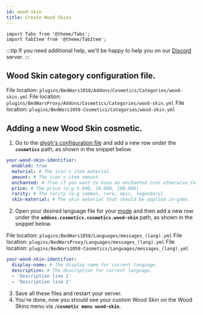```yaml
---
id: wood-skin
title: Create Wood Skins
---
```


```mdx-code-block
import Tabs from '@theme/Tabs';
import TabItem from '@theme/TabItem';
```

:::tip
If you need additional help, we'll be happy to help you on our [Discord](https://mher.club/discord) server.
:::

## Wood Skin category configuration file.

<Tabs groupId="dependency">
    <TabItem value="bedwars1058" label="BedWars1058">
    File location: <code>plugins/BedWars1058/Addons/Cosmetics/Categories/wood-skin.yml</code>
    </TabItem>
    <TabItem value="bedwarsproxy" label="BedWarsProxy">
    File location: <code>plugins/BedWarsProxy/Addons/Cosmetics/Categories/wood-skin.yml</code>
    </TabItem>
    <TabItem value="standalone" label="Standalone">
    File location: <code>plugins/BedWars1058-Cosmetics/Categories/wood-skin.yml</code>
    </TabItem>
</Tabs>

## Adding a new Wood Skin cosmetic.

1. Go to the [glyph's configuration file](#wood-skin-category-configuration-file) and add a new row under the **`cosmetics`** path, as shown in the snippet below.

```yml title="wood-skin.yml (snippet)"
your-wood-skin-identifier:
  enabled: true
  material: # The icon's item material.
  amount: # The icon's item amount.
  enchanted: # True if you want to have an enchanted icon otherwise false.
  price: # The price (e.g 5.000, 10.000, 100.000).
  rarity: # The rarity (e.g common, rare, epic, legendary).
  skin-material: # The skin material that should be applied in-game.
```

2. Open your desired language file for your [mode](../../compatibility#dependencies) and then add a new row under the **`addons.cosmetics.cosmetics.wood-skin`** path, as shown in the snippet below.

<Tabs groupId="dependency">
    <TabItem value="bedwars1058" label="BedWars1058">
    File location: <code>plugins/BedWars1058/Languages/messages_(lang).yml</code>
    </TabItem>
    <TabItem value="bedwarsproxy" label="BedWarsProxy">
    File location: <code>plugins/BedWarsProxy/Languages/messages_(lang).yml</code>
    </TabItem>
    <TabItem value="standalone" label="Standalone">
    File location: <code>plugins/BedWars1058-Cosmetics/Languages/messages_(lang).yml</code>
    </TabItem>
</Tabs>

```yml title="messages_(lang).yml (snippet)"
your-wood-skin-identifier:
  display-name: # The display name for current language.
  description: # The description for current language.
  - 'Description line 1'
  - 'Description line 2'
```

3. Save all these files and restart your server.
4. You're done, now you should see your custom Wood Skin on the Wood Skins menu via **`/cosmetic menu wood-skin`**.